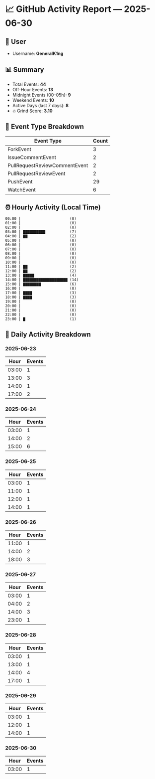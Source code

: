 # 📈 GitHub Activity Report — 2025-06-30

## 👤 User
- Username: **GeneralK1ng**

## 📊 Summary
- Total Events: **44**
- Off-Hour Events: **13**
- Midnight Events (00–05h): **9**
- Weekend Events: **10**
- Active Days (last 7 days): **8**
- 🔥 Grind Score: **3.10**

## 🔧 Event Type Breakdown
| Event Type | Count |
|------------|-------|
| ForkEvent | 3 |
| IssueCommentEvent | 2 |
| PullRequestReviewCommentEvent | 2 |
| PullRequestReviewEvent | 2 |
| PushEvent | 29 |
| WatchEvent | 6 |

## ⏰ Hourly Activity (Local Time)
```text
00:00 |                      (0)
01:00 |                      (0)
02:00 |                      (0)
03:00 | ▇▇▇▇▇▇▇▇▇▇           (7)
04:00 | ▇▇                   (2)
05:00 |                      (0)
06:00 |                      (0)
07:00 |                      (0)
08:00 |                      (0)
09:00 |                      (0)
10:00 |                      (0)
11:00 | ▇▇                   (2)
12:00 | ▇▇                   (2)
13:00 | ▇▇▇▇▇                (4)
14:00 | ▇▇▇▇▇▇▇▇▇▇▇▇▇▇▇▇▇▇▇▇ (14)
15:00 | ▇▇▇▇▇▇▇▇             (6)
16:00 |                      (0)
17:00 | ▇▇▇▇                 (3)
18:00 | ▇▇▇▇                 (3)
19:00 |                      (0)
20:00 |                      (0)
21:00 |                      (0)
22:00 |                      (0)
23:00 | ▇                    (1)
```

## 📆 Daily Activity Breakdown
### 2025-06-23
| Hour | Events |
|------|--------|
| 03:00 | 1 |
| 13:00 | 3 |
| 14:00 | 1 |
| 17:00 | 2 |

### 2025-06-24
| Hour | Events |
|------|--------|
| 03:00 | 1 |
| 14:00 | 2 |
| 15:00 | 6 |

### 2025-06-25
| Hour | Events |
|------|--------|
| 03:00 | 1 |
| 11:00 | 1 |
| 12:00 | 1 |
| 14:00 | 1 |

### 2025-06-26
| Hour | Events |
|------|--------|
| 11:00 | 1 |
| 14:00 | 2 |
| 18:00 | 3 |

### 2025-06-27
| Hour | Events |
|------|--------|
| 03:00 | 1 |
| 04:00 | 2 |
| 14:00 | 3 |
| 23:00 | 1 |

### 2025-06-28
| Hour | Events |
|------|--------|
| 03:00 | 1 |
| 13:00 | 1 |
| 14:00 | 4 |
| 17:00 | 1 |

### 2025-06-29
| Hour | Events |
|------|--------|
| 03:00 | 1 |
| 12:00 | 1 |
| 14:00 | 1 |

### 2025-06-30
| Hour | Events |
|------|--------|
| 03:00 | 1 |

